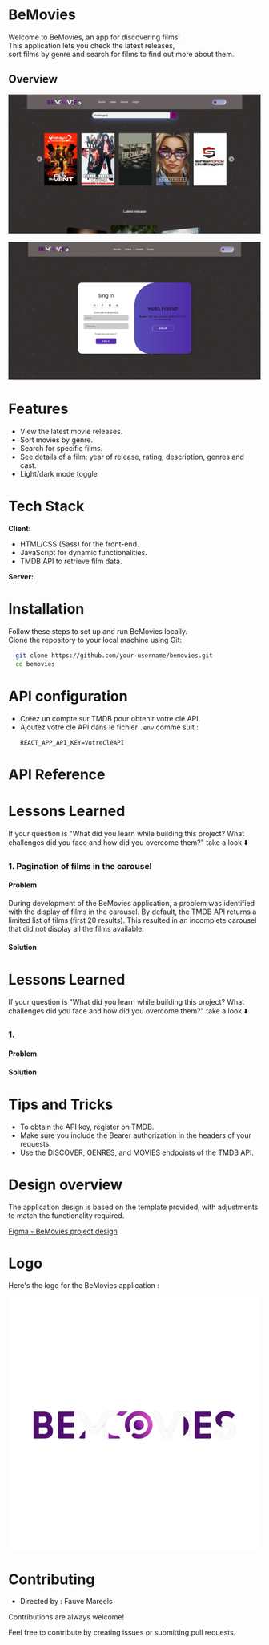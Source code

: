 
# BeMovies

Welcome to BeMovies, an app for discovering films!  
This application lets you check the latest releases,  
sort films by genre and search for films to find out more about them. 



## Overview

![BeMovies Accueil.html-Screenshot](assets/img/Accueil.html-Screenshot.png)

![BeMovies RegisterLogin.html-Screenshot](assets/img/RegisterLogin.html-Screenshot.png)
# Features

- View the latest movie releases.
- Sort movies by genre.
- Search for specific films.
- See details of a film: year of release, rating, description, genres and cast.
- Light/dark mode toggle


# Tech Stack

**Client:** 
- HTML/CSS (Sass) for the front-end.
- JavaScript for dynamic functionalities.
- TMDB API to retrieve film data.

**Server:** 


# Installation

Follow these steps to set up and run BeMovies locally.        
Clone the repository to your local machine using Git:

```bash
  git clone https://github.com/your-username/bemovies.git
  cd bemovies
```
    
# API configuration


- Créez un compte sur TMDB pour obtenir votre clé API.
- Ajoutez votre clé API dans le fichier `.env` comme suit :
  ```
  REACT_APP_API_KEY=VotreCléAPI
  ```
# API Reference








# Lessons Learned

 If your question is "What did you learn while building this project? What challenges did you face and how did you overcome them?" take a look ⬇️

### 1. Pagination of films in the carousel

#### Problem

During development of the BeMovies application, a problem was identified with the display of films in the carousel. By default, the TMDB API returns a limited list of films (first 20 results). This resulted in an incomplete carousel that did not display all the films available.

#### Solution


# Lessons Learned

 If your question is "What did you learn while building this project? What challenges did you face and how did you overcome them?" take a look ⬇️

### 1. 

#### Problem



#### Solution


# Tips and Tricks

- To obtain the API key, register on TMDB.
- Make sure you include the Bearer authorization in the headers of your requests.
- Use the DISCOVER, GENRES, and MOVIES endpoints of the TMDB API.
# Design overview

The application design is based on the template provided, with adjustments to match the functionality required.

[Figma - BeMovies project design](https://www.figma.com/proto/jT6U3cABdKEUDRVTUJSbQd/BeMovies?node-id=1-2&p=f&t=fyC6QQ80OmNlIvq7-0&scaling=min-zoom&content-scaling=fixed&page-id=0%3A1)
# Logo

Here's the logo for the BeMovies application :

![Logo BeMovies](assets/img/logo-BEMOVIE-4.svg)



# Contributing

- Directed by : Fauve Mareels


Contributions are always welcome!

Feel free to contribute by creating issues or submitting pull requests.

